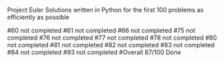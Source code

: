 Project Euler
 Solutions written in Python for the first 100 problems as efficiently as possible

#60 not completed
#61 not completed
#66 not completed
#75 not completed
#76 not completed
#77 not completed
#78 not completed
#80 not completed
#81 not completed
#82 not completed
#83 not completed
#84 not completed
#93 not completed
#Overall 87/100 Done
